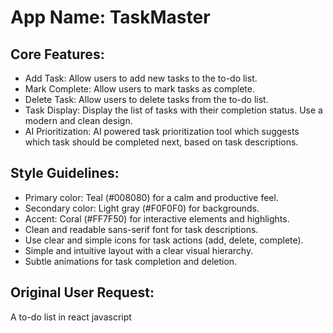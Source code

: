 # **App Name**: TaskMaster

## Core Features:

- Add Task: Allow users to add new tasks to the to-do list.
- Mark Complete: Allow users to mark tasks as complete.
- Delete Task: Allow users to delete tasks from the to-do list.
- Task Display: Display the list of tasks with their completion status. Use a modern and clean design.
- AI Prioritization: AI powered task prioritization tool which suggests which task should be completed next, based on task descriptions.

## Style Guidelines:

- Primary color: Teal (#008080) for a calm and productive feel.
- Secondary color: Light gray (#F0F0F0) for backgrounds.
- Accent: Coral (#FF7F50) for interactive elements and highlights.
- Clean and readable sans-serif font for task descriptions.
- Use clear and simple icons for task actions (add, delete, complete).
- Simple and intuitive layout with a clear visual hierarchy.
- Subtle animations for task completion and deletion.

## Original User Request:
A to-do list in react javascript
  